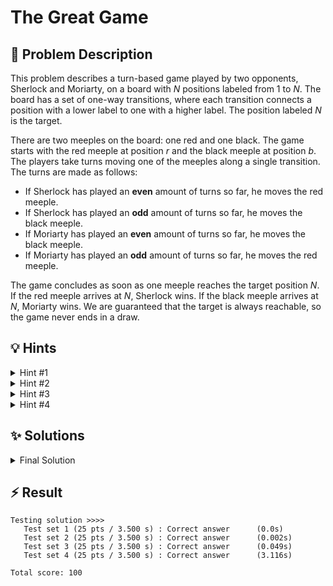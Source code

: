 # The Great Game

## 📝 Problem Description

This problem describes a turn-based game played by two opponents, Sherlock and Moriarty, on a board with $N$ positions labeled from 1 to $N$. The board has a set of one-way transitions, where each transition connects a position with a lower label to one with a higher label. The position labeled $N$ is the target.

There are two meeples on the board: one red and one black. The game starts with the red meeple at position $r$ and the black meeple at position $b$. The players take turns moving one of the meeples along a single transition. The turns are made as follows:

- If Sherlock has played an **even** amount of turns so far, he moves the red meeple.
- If Sherlock has played an **odd** amount of turns so far, he moves the black meeple.
- If Moriarty has played an **even** amount of turns so far, he moves the black meeple.
- If Moriarty has played an **odd** amount of turns so far, he moves the red meeple.

The game concludes as soon as one meeple reaches the target position $N$. If the red meeple arrives at $N$, Sherlock wins. If the black meeple arrives at $N$, Moriarty wins. We are guaranteed that the target is always reachable, so the game never ends in a draw. 

## 💡 Hints

<details>

<summary>Hint #1</summary>

The game ends as soon as a single meeple reaches the target. The position of the red meeple does not restrict the movement of the black meeple, and vice-versa. This suggests that you can analyze the journey of each meeple to the target as a separate, independent subproblem.

</details>

<details>

<summary>Hint #2</summary>

Consider the subproblem for a single meeple, for instance, the red one. Sherlock wants this meeple to reach the target in the fewest possible moves. Moriarty, when it's his turn to move the red meeple, will try to do the opposite: he will choose a move that makes the path to the target as long as possible. This is a classic two-player adversarial game, often modeled with the minimax algorithm.

</details>

<details>

<summary>Hint #3</summary>

The structure of the board (all transitions go from a lower to a higher position label) means there are no cycles. This structure is ideal for dynamic programming or memoization. You can determine the outcome from any position by working backward from the target position $N$.

Try to define a recursive function, say `get_moves(position, is_minimizer)`, that calculates the number of moves to reach the target. The `is_minimizer` flag would track which player's turn it is for that 

meeple—the one who wants to win quickly (minimizer) or the one who wants to delay (maximizer).

</details>

<details>

<summary>Hint #4</summary>

After you calculate the optimal number of moves for the red meeple to win ($R_{\text{moves}}$) and the black meeple to win ($B_{\text{moves}}$), you need to compare them. If $R_{\text{moves}} < B_{\text{moves}}$, Sherlock clearly wins. If $B_{\text{moves}} < R_{\text{moves}}$, Moriarty wins.

What if $R_{\text{moves}} = B_{\text{moves}} = k$? In this case, the winner is determined by who can complete their $k$-move sequence first. Carefully analyze the turn order to see whose meeple—red or black—is moved on the final, decisive game turn.

</details>

## ✨ Solutions

<details>
<summary>Final Solution</summary>

This problem can be modeled as a game on a Directed Acyclic Graph (DAG), where positions are vertices and transitions are edges. For each meeple, we need to find the number of moves it will take to reach the target, assuming both players play optimally.
It is important to realize here that the meeples do not interact with each other directly. This allows us to analyze their paths to the target position $N$ independently, which makes this much more efficient.

### Minimax Approach

Let's focus on one meeple, for example, the red one. Sherlock "owns" this meeple and wants it to reach the target in the minimum number of moves. Moriarty, when he gets to move the red meeple, wants to maximize the number of moves to delay Sherlock's victory. This is a classic minimax problem.

We can define the state by `(pos, minimize)`, where `minimize` indicates if the current player for this meeple is trying to *minimize* or *maximize* the moves to the goal.

*   A **minimizing** player, from a position `p`, will choose a transition `p -> q` that leads to the minimum possible total moves to get to the goal as quickly as possible.
*   A **maximizing** player, from `p`, will choose a transition `p -> q` that leads to the maximum possible total moves to delay the opponent's victory.

### Dynamic Programming with Memoization

Since the board is a DAG, we can solve this with recursion and memoization. For this we define a function `recursion` which returns the number of moves to reach the goal $N$ from `pos`, given the current player for this meeple is a minimizer or a maximizer.

*   **Base Case:** If `pos == N`, the meeple has reached the target. The number of moves from here is 0.`.

*   **Recursive Step:**
    *   If `minimize` is true: The player wants to find the best next step. This means he wants to make the move that minimizes the number of moves to the goal. I.e. The number of moves will be `1 + min(recursion(... next_pos, false))` for all available transitions `pos -> next_pos`. The player takes one move and puts the opponent (a maximizer) in the best possible situation for the minimizer.
    *   If `minimize` is false: The player wants to find the "worst" next step for the owner. This means he wants to make the move that maximizes the number of moves to the goal. The number of moves will be `1 + max(recursion(... next_pos, true))` for all available transitions `pos -> next_pos`.

### Determining Winner

To determine the winner, we can simply call the recursion function for both meeples, to determine the number of moves required for each to reach the goal, under the assumption that both players play optimally.

```cpp
int r_n_steps = recursion(transitions, r_memo, n, r, true);
int b_n_steps = recursion(transitions, b_memo, n, b, true);
```

Note that we set `minimize` to `true` for both calls as the first turn made for the red meeple is made by Sherlock (minimizing for red meeple) and the first move for the black meeple is made by Moriarty (minimizing for black meeple).

Once we have $R_{\text{moves}}$ and $B_{\text{moves}}$, we can determine the winner:
*   If $R_{\text{moves}} < B_{\text{moves}}$: Sherlock has a faster path to victory. He can win in $R_{\text{moves}}$ turns with the red meeple, and Moriarty cannot win with the black meeple in time to stop him. **Sherlock wins.**
*   If $B_{\text{moves}} < R_{\text{moves}}$: Moriarty has a faster path and will win with the black meeple. **Moriarty wins.**
*   If $R_{\text{moves}} = B_{\text{moves}} = k$: Both meeples require the same number of moves. The winner is whoever can complete their $k$ moves in fewer *game turns*. This depends mainly on which meeple Sherlock moved last, as Sherlock always turns before Moriarty:
    * If $k$ is **odd**, Sherlock has moved the red meeple last (as the number of previous turns is even). I.e. the red meeple moves first and Sherlock wins.
    * If $k$ is **even**, Sherlock has moved the black meeple last (as the number of previous turns is odd). I.e. the black meeple moves first and Moriarty wins.

Combining these conditions, Sherlock wins if `(r_n_steps < b_n_steps)` or `(r_n_steps == b_n_steps && r_n_steps % 2 != 0)`. Otherwise, Moriarty wins.

---

### Code

```cpp
#include<iostream>
#include<vector>
#include<cmath>
#include<limits>

using Memo = std::vector<std::vector<int>>;
using Transitions = std::vector<std::vector<int>>;


int recursion(const Transitions& transitions, Memo& memo, int n, int pos, bool minimize) {
  if(pos == n) return 0; // Base Case
  if(memo[pos][minimize] != -1) return memo[pos][minimize]; // Memo
    
  // Recursion
  if(minimize) {
    // Minimize
    int min_steps = std::numeric_limits<int>::max();
    for(int next_pos : transitions[pos]) {
      min_steps = std::min(min_steps, 1 + recursion(transitions, memo, n, next_pos, false));
    }
    memo[pos][minimize] = min_steps;
  } else {
    // Maximize
    int max_steps = std::numeric_limits<int>::min();
    for(int next_pos : transitions[pos]) {
      max_steps = std::max(max_steps, 1 + recursion(transitions, memo, n, next_pos, true));
    }
    memo[pos][minimize] = max_steps;
  }
  
  return memo[pos][minimize];
}

int main() {
  std::ios_base::sync_with_stdio(false);
  
  int n_tests; std::cin >> n_tests;
  while(n_tests--) {
    int n, m, r, b; std::cin >> n >> m >> r >> b;
  
    Transitions transitions(n, std::vector<int>());
    for(int i = 0; i < m; i++) {
      int u, v; std::cin >> u >> v;
      transitions[u].push_back(v);
    }
    
    Memo r_memo(n, std::vector<int>(2, -1));
    Memo b_memo(n, std::vector<int>(2, -1));
  
    int r_n_steps = recursion(transitions, r_memo, n, r, true); r_memo.clear();
    int b_n_steps = recursion(transitions, b_memo, n, b, true); b_memo.clear();
    
    std::cout << (((r_n_steps < b_n_steps) || (r_n_steps == b_n_steps && r_n_steps % 2 != 0)) ? '0' : '1') << std::endl;
  }
}
```
</details>

## ⚡ Result

```plaintext
Testing solution >>>>
   Test set 1 (25 pts / 3.500 s) : Correct answer      (0.0s)
   Test set 2 (25 pts / 3.500 s) : Correct answer      (0.002s)
   Test set 3 (25 pts / 3.500 s) : Correct answer      (0.049s)
   Test set 4 (25 pts / 3.500 s) : Correct answer      (3.116s)

Total score: 100
```
